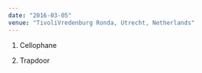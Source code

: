 ```yaml
---
date: "2016-03-05"
venue: "TivoliVredenburg Ronda, Utrecht, Netherlands"
---
```


 1. Cellophane

 2. Trapdoor


